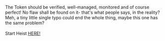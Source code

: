 The Token should be verified, well-managed, monitored and of course perfect! No flaw shall be found on it- that's what people says, in the reality? Meh, a tiny little single typo could end the whole thing, maybe this one has the same problem?  
&nbsp;  
Start Heist [HERE!](http://127.0.0.1:40011)